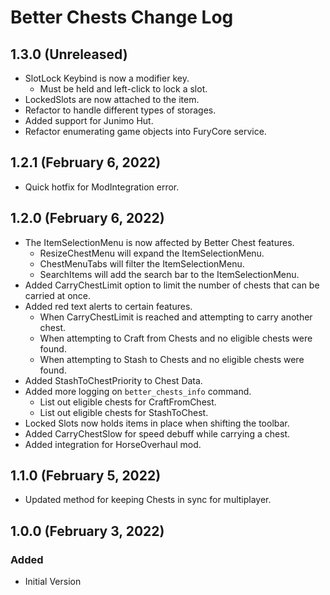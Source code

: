 ﻿# Better Chests Change Log

## 1.3.0 (Unreleased)

* SlotLock Keybind is now a modifier key.
    * Must be held and left-click to lock a slot.
* LockedSlots are now attached to the item.
* Refactor to handle different types of storages.
* Added support for Junimo Hut.
* Refactor enumerating game objects into FuryCore service.

## 1.2.1 (February 6, 2022)

* Quick hotfix for ModIntegration error.

## 1.2.0 (February 6, 2022)

* The ItemSelectionMenu is now affected by Better Chest features.
    * ResizeChestMenu will expand the ItemSelectionMenu.
    * ChestMenuTabs will filter the ItemSelectionMenu.
    * SearchItems will add the search bar to the ItemSelectionMenu.
* Added CarryChestLimit option to limit the number of chests that can be carried at once.
* Added red text alerts to certain features.
    * When CarryChestLimit is reached and attempting to carry another chest.
    * When attempting to Craft from Chests and no eligible chests were found.
    * When attempting to Stash to Chests and no eligible chests were found.
* Added StashToChestPriority to Chest Data.
* Added more logging on `better_chests_info` command.
    * List out eligible chests for CraftFromChest.
    * List out eligible chests for StashToChest.
* Locked Slots now holds items in place when shifting the toolbar.
* Added CarryChestSlow for speed debuff while carrying a chest.
* Added integration for HorseOverhaul mod.

## 1.1.0 (February 5, 2022)

* Updated method for keeping Chests in sync for multiplayer.

## 1.0.0 (February 3, 2022)

### Added

* Initial Version